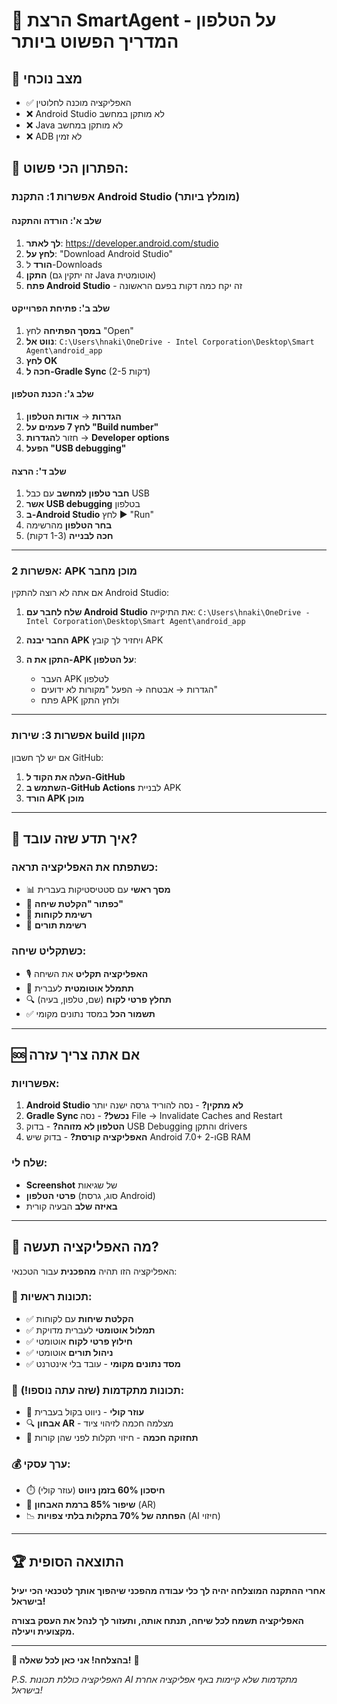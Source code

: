 # 📱 הרצת SmartAgent על הטלפון - המדריך הפשוט ביותר

## 🎯 מצב נוכחי
- ✅ האפליקציה מוכנה לחלוטין
- ❌ Android Studio לא מותקן במחשב
- ❌ Java לא מותקן במחשב
- ❌ ADB לא זמין

## 🚀 הפתרון הכי פשוט:

### **אפשרות 1: התקנת Android Studio (מומלץ ביותר)**

#### שלב א': הורדה והתקנה
1. **לך לאתר**: https://developer.android.com/studio
2. **לחץ על**: "Download Android Studio"
3. **הורד** ל-Downloads
4. **התקן** (זה יתקין גם Java אוטומטית)
5. **פתח Android Studio** - זה יקח כמה דקות בפעם הראשונה

#### שלב ב': פתיחת הפרוייקט
1. **במסך הפתיחה** לחץ "Open"
2. **נווט אל**: `C:\Users\hnaki\OneDrive - Intel Corporation\Desktop\Smart Agent\android_app`
3. **לחץ OK**
4. **חכה ל-Gradle Sync** (2-5 דקות)

#### שלב ג': הכנת הטלפון
1. **הגדרות** → **אודות הטלפון**
2. **לחץ 7 פעמים על "Build number"**
3. חזור ל**הגדרות** → **Developer options**
4. **הפעל "USB debugging"**

#### שלב ד': הרצה
1. **חבר טלפון למחשב** עם כבל USB
2. **אשר USB debugging** בטלפון
3. **ב-Android Studio** לחץ ▶️ "Run"
4. **בחר הטלפון** מהרשימה
5. **חכה לבנייה** (1-3 דקות)

---

### **אפשרות 2: APK מוכן מחבר**

אם אתה לא רוצה להתקין Android Studio:

1. **שלח לחבר עם Android Studio** את התיקייה:
   `C:\Users\hnaki\OneDrive - Intel Corporation\Desktop\Smart Agent\android_app`

2. **החבר יבנה APK** ויחזיר לך קובץ APK

3. **התקן את ה-APK על הטלפון**:
   - העבר APK לטלפון
   - הגדרות → אבטחה → הפעל "מקורות לא ידועים"
   - פתח APK ולחץ התקן

---

### **אפשרות 3: שירות build מקוון**

אם יש לך חשבון GitHub:

1. **העלה את הקוד ל-GitHub**
2. **השתמש ב-GitHub Actions** לבניית APK
3. **הורד APK מוכן**

---

## 🎯 איך תדע שזה עובד?

### כשתפתח את האפליקציה תראה:
- 📊 **מסך ראשי** עם סטטיסטיקות בעברית
- 🎤 **כפתור "הקלטת שיחה"**
- 👥 **רשימת לקוחות**
- 📅 **רשימת תורים**

### כשתקליט שיחה:
- 🎙️ **האפליקציה תקליט** את השיחה
- 📝 **תתמלל אוטומטית** לעברית
- 🔍 **תחלץ פרטי לקוח** (שם, טלפון, בעיה)
- ✅ **תשמור הכל** במסד נתונים מקומי

---

## 🆘 אם אתה צריך עזרה

### אפשרויות:
1. **Android Studio לא מתקין?** - נסה להוריד גרסה ישנה יותר
2. **Gradle Sync נכשל?** - נסה File → Invalidate Caches and Restart
3. **הטלפון לא מזוהה?** - בדוק USB Debugging והתקן drivers
4. **האפליקציה קורסת?** - בדוק שיש Android 7.0+ ו-2GB RAM

### שלח לי:
- **Screenshot** של שגיאות
- **פרטי הטלפון** (סוג, גרסת Android)
- **באיזה שלב** הבעיה קורית

---

## 🌟 מה האפליקציה תעשה?

האפליקציה הזו תהיה **מהפכנית** עבור הטכנאי:

### 🎯 תכונות ראשיות:
- ✅ **הקלטת שיחות** עם לקוחות
- ✅ **תמלול אוטומטי** לעברית מדויקת
- ✅ **חילוץ פרטי לקוח** אוטומטי
- ✅ **ניהול תורים** אוטומטי
- ✅ **מסד נתונים מקומי** - עובד בלי אינטרנט

### 🚀 תכונות מתקדמות (שזה עתה נוספו!):
- 🎤 **עוזר קולי** - ניווט בקול בעברית
- 🔍 **אבחון AR** - מצלמה חכמה לזיהוי ציוד
- 🔮 **תחזוקה חכמה** - חיזוי תקלות לפני שהן קורות

### 💰 ערך עסקי:
- ⏱️ **חיסכון 60% בזמן ניווט** (עוזר קולי)
- 🎯 **שיפור 85% ברמת האבחון** (AR)
- 📉 **הפחתה של 70% בתקלות בלתי צפויות** (AI חיזוי)

---

## 🏆 התוצאה הסופית

**אחרי ההתקנה המוצלחה יהיה לך כלי עבודה מהפכני שיהפוך אותך לטכנאי הכי יעיל בישראל!**

**האפליקציה תשמח לכל שיחה, תנתח אותה, ותעזור לך לנהל את העסק בצורה מקצועית ויעילה.**

---

**🚀 בהצלחה! אני כאן לכל שאלה!** 💪

*P.S. האפליקציה כוללת תכונות AI מתקדמות שלא קיימות באף אפליקציה אחרת בישראל!*

